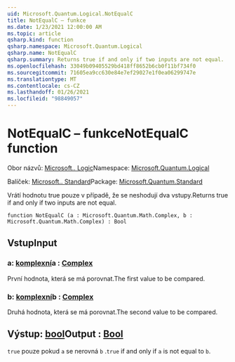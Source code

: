 ```yaml
---
uid: Microsoft.Quantum.Logical.NotEqualC
title: NotEqualC – funkce
ms.date: 1/23/2021 12:00:00 AM
ms.topic: article
qsharp.kind: function
qsharp.namespace: Microsoft.Quantum.Logical
qsharp.name: NotEqualC
qsharp.summary: Returns true if and only if two inputs are not equal.
ms.openlocfilehash: 33049b09405529bd418ff8652b6cb0f11bf734f0
ms.sourcegitcommit: 71605ea9cc630e84e7ef29027e1f0ea06299747e
ms.translationtype: MT
ms.contentlocale: cs-CZ
ms.lasthandoff: 01/26/2021
ms.locfileid: "98849057"
---
```

# <a name="notequalc-function"></a><span data-ttu-id="543da-102">NotEqualC – funkce</span><span class="sxs-lookup"><span data-stu-id="543da-102">NotEqualC function</span></span>

<span data-ttu-id="543da-103">Obor názvů: [Microsoft.. Logic](xref:Microsoft.Quantum.Logical)</span><span class="sxs-lookup"><span data-stu-id="543da-103">Namespace: [Microsoft.Quantum.Logical](xref:Microsoft.Quantum.Logical)</span></span>

<span data-ttu-id="543da-104">Balíček: [Microsoft.. Standard](https://nuget.org/packages/Microsoft.Quantum.Standard)</span><span class="sxs-lookup"><span data-stu-id="543da-104">Package: [Microsoft.Quantum.Standard](https://nuget.org/packages/Microsoft.Quantum.Standard)</span></span>


<span data-ttu-id="543da-105">Vrátí hodnotu true pouze v případě, že se neshodují dva vstupy.</span><span class="sxs-lookup"><span data-stu-id="543da-105">Returns true if and only if two inputs are not equal.</span></span>

```qsharp
function NotEqualC (a : Microsoft.Quantum.Math.Complex, b : Microsoft.Quantum.Math.Complex) : Bool
```


## <a name="input"></a><span data-ttu-id="543da-106">Vstup</span><span class="sxs-lookup"><span data-stu-id="543da-106">Input</span></span>

### <a name="a--complex"></a><span data-ttu-id="543da-107">a: [komplexní](xref:Microsoft.Quantum.Math.Complex)</span><span class="sxs-lookup"><span data-stu-id="543da-107">a : [Complex](xref:Microsoft.Quantum.Math.Complex)</span></span>

<span data-ttu-id="543da-108">První hodnota, která se má porovnat.</span><span class="sxs-lookup"><span data-stu-id="543da-108">The first value to be compared.</span></span>


### <a name="b--complex"></a><span data-ttu-id="543da-109">b: [komplexní](xref:Microsoft.Quantum.Math.Complex)</span><span class="sxs-lookup"><span data-stu-id="543da-109">b : [Complex](xref:Microsoft.Quantum.Math.Complex)</span></span>

<span data-ttu-id="543da-110">Druhá hodnota, která se má porovnat.</span><span class="sxs-lookup"><span data-stu-id="543da-110">The second value to be compared.</span></span>



## <a name="output--bool"></a><span data-ttu-id="543da-111">Výstup: [bool](xref:microsoft.quantum.lang-ref.bool)</span><span class="sxs-lookup"><span data-stu-id="543da-111">Output : [Bool](xref:microsoft.quantum.lang-ref.bool)</span></span>

<span data-ttu-id="543da-112">`true` pouze pokud `a` se nerovná `b` .</span><span class="sxs-lookup"><span data-stu-id="543da-112">`true` if and only if `a` is not equal to `b`.</span></span>